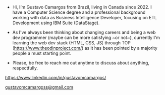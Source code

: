 - Hi, I’m Gustavo Camargos from Brazil, living in Canada since 2022. I have a Computer Science degree and a professional background working with data as Business Intelligence Developer, focusing on ETL Development using IBM Suite (DataStage).

- As I've always been thinking about changing careers and being a web dev programmer (maybe can be more satisfying ~or not~), currently I'm learning the web dev stack (HTML, CSS, JS) through TOP (https://www.theodinproject.com/) as it has been pointed by a majority people a must starting point.
 
- Please, be free to reach me out anytime to discuss about anything, respectfully.

https://www.linkedin.com/in/gustavomcamargos/

gustavomcamargoss@gmail.com

<!---
gustcamargos/gustcamargos is a ✨ special ✨ repository because its `README.md` (this file) appears on your GitHub profile.
You can click the Preview link to take a look at your changes.
--->
